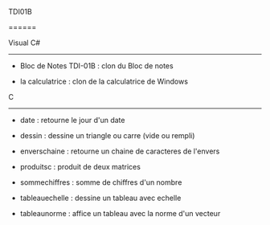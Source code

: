 TDI01B

======



Visual C#

---------

- Bloc de Notes TDI-01B : clon du Bloc de notes

- la calculatrice : clon de la calculatrice de Windows



C

---------

- date : retourne le jour d'un date

- dessin : dessine un triangle ou carre (vide ou rempli)	

- enverschaine : retourne un chaine de caracteres de l'envers

- produitsc : produit de deux matrices
- sommechiffres	: somme de chiffres d'un nombre

- tableauechelle : dessine un tableau avec echelle

- tableaunorme : affice un tableau avec la norme d'un vecteur